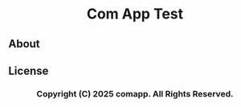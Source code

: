 # <center>Com App Test</center>

## About

## License

### <center>Copyright (C) 2025 comapp. All Rights Reserved.</center>
